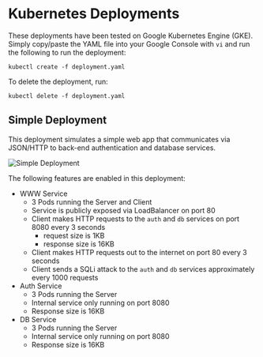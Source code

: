 # Kubernetes Deployments

These deployments have been tested on Google Kubernetes Engine (GKE). Simply copy/paste the YAML file into your Google Console with `vi` and run the following to run the deployment:

```
kubectl create -f deployment.yaml
```

To  delete the deployment, run:

```
kubectl delete -f deployment.yaml
```

## Simple Deployment

This deployment simulates a simple web app that communicates via JSON/HTTP to back-end authentication and database services.

![Simple Deployment](https://github.com/kellyjonbrazil/microsim/blob/master/k8s_deployments/images/simple.png)

The following features are enabled in this deployment:

- WWW Service
    - 3 Pods running the Server and Client
    - Service is publicly exposed via LoadBalancer on port 80
    - Client makes HTTP requests to the `auth` and `db` services on port 8080 every 3 seconds
        - request size is 1KB
        - response size is 16KB
    - Client makes HTTP requests out to the internet on port 80 every 3 seconds
    - Client sends a SQLi attack to the `auth` and `db` services approximately every 1000 requests
- Auth Service
    - 3 Pods running the Server
    - Internal service only running on port 8080
    - Response size is 16KB
- DB Service
    - 3 Pods running the Server
    - Internal service only running on port 8080
    - Response size is 16KB
